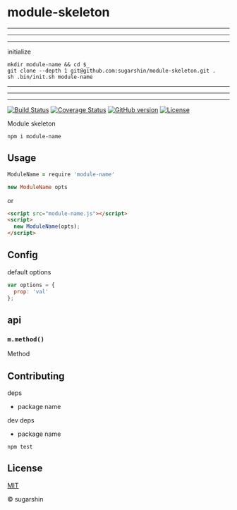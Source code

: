 # module-skeleton

---

---

---

initialize

```shell
mkdir module-name && cd $_
git clone --depth 1 git@github.com:sugarshin/module-skeleton.git .
sh .bin/init.sh module-name
```

---

---

---

[![Build Status](https://travis-ci.org/sugarshin/module-skeleton.svg?branch=master)](https://travis-ci.org/sugarshin/module-skeleton) [![Coverage Status](https://coveralls.io/repos/sugarshin/module-skeleton/badge.svg)](https://coveralls.io/r/sugarshin/module-skeleton) [![GitHub version](https://badge.fury.io/gh/sugarshin%2Fmodule-skeleton.svg)](http://badge.fury.io/gh/sugarshin%2Fmodule-skeleton) [![License](http://img.shields.io/:license-mit-blue.svg)](http://sugarshin.mit-license.org/)

Module skeleton

```shell
npm i module-name
```

## Usage

```coffeescript
ModuleName = require 'module-name'

new ModuleName opts
```

or

```html
<script src="module-name.js"></script>
<script>
  new ModuleName(opts);
</script>
```

## Config

default options

```javascript
var options = {
  prop: 'val'
};
```

## api

### `m.method()`

Method

## Contributing

deps

* package name

dev deps

* package name

```shell
npm test
```

## License

[MIT](http://sugarshin.mit-license.org/)

© sugarshin

